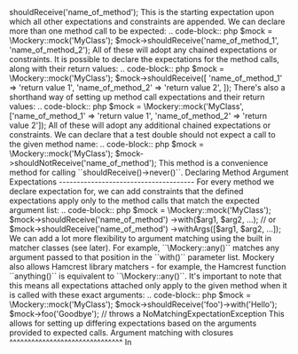 <?php

namespace Faker\Provider\zh_CN;

class Color extends \Faker\Provider\Color
{
    /**
     * @link https://zh.wikipedia.org/zh-cn/%E9%A2%9C%E8%89%B2%E5%88%97%E8%A1%A8
     */
    protected static $safeColorNames = array(
        '黑色', '粟色', '绿色', '藏青', '橄榄色',
        '紫', '凫绿', '鲜绿色', '蓝色', '银色',
        '灰色', '黄色', '品红', '水色', '白色'
    );

    protected static $allColorNames = array(
        '黑色', '昏灰', '灰色', '暗灰', '银色', '亮灰色',
        '庚斯博罗灰', '白烟色', '白色', '雪色', '铁灰色',
        '沙棕', '玫瑰褐', '亮珊瑚色', '印度红', '褐色',
        '耐火砖红', '栗色', '暗红', '鲜红', '红色', '柿子橙',
        '雾玫瑰色', '鲑红', '腥红', '蕃茄红', '暗鲑红',
        '珊瑚红', '橙红', '亮鲑红', '朱红', '赭黄', '热带橙',
        '驼色', '杏黄', '椰褐', '海贝色', '鞍褐', '巧克力色',
        '燃橙', '阳橙', '粉扑桃色', '沙褐', '古铜色', '亚麻色',
        '蜜橙', '秘鲁色', '乌贼墨色', '赭色', '陶坯黄', '橘色',
        '暗橙', '古董白', '日晒色', '硬木色', '杏仁白',
        '那瓦霍白', '万寿菊黄', '蕃木瓜色', '灰土色',
        '卡其色', '鹿皮鞋色', '旧蕾丝色', '小麦色', '桃色',
        '橙色', '花卉白', '金菊色', '暗金菊色', '咖啡色',
        '茉莉黄', '琥珀色', '玉米丝色', '铬黄', '金色',
        '柠檬绸色', '亮卡其色', '灰金菊色', '暗卡其色',
        '含羞草黄', '奶油色', '象牙色', '米黄色', '亮黄',
        '亮金菊黄', '香槟黄', '芥末黄', '月黄', '橄榄色',
        '鲜黄', '黄色', '苔藓绿', '亮柠檬绿', '橄榄军服绿',
        '黄绿', '暗橄榄绿', '苹果绿', '绿黄', '草绿', '草坪绿',
        '查特酒绿', '叶绿', '嫩绿', '明绿', '钴绿', '蜜瓜绿',
        '暗海绿', '亮绿', '灰绿', '常春藤绿', '森林绿',
        '柠檬绿', '暗绿', '绿色', '鲜绿色', '孔雀石绿',
        '薄荷绿', '青瓷绿', '碧绿', '绿松石绿', '铬绿', '苍色',
        '海绿', '中海绿', '薄荷奶油色', '春绿', '孔雀绿',
        '中春绿色', '中碧蓝色', '碧蓝色', '青蓝', '水蓝',
        '绿松石蓝', '绿松石色', '亮海绿', '中绿松石色',
        '亮青', '浅蓝', '灰绿松石色', '暗岩灰', '凫绿', '暗青',
        '青色', '水色', '暗绿松石色', '军服蓝', '孔雀蓝',
        '婴儿粉蓝', '浓蓝', '亮蓝', '灰蓝', '萨克斯蓝',
        '深天蓝', '天蓝', '亮天蓝', '水手蓝', '普鲁士蓝',
        '钢青色', '爱丽丝蓝', '岩灰', '亮岩灰', '道奇蓝',
        '矿蓝', '湛蓝', '韦奇伍德瓷蓝', '亮钢蓝', '钴蓝',
        '灰丁宁蓝', '矢车菊蓝', '鼠尾草蓝', '暗婴儿粉蓝',
        '蓝宝石色', '国际奇连蓝', '蔚蓝', '品蓝', '暗矿蓝',
        '极浓海蓝', '天青石蓝', '幽灵白', '薰衣草紫',
        '长春花色', '午夜蓝', '藏青', '暗蓝', '中蓝', '蓝色',
        '紫藤色', '暗岩蓝', '岩蓝', '中岩蓝', '木槿紫',
        '紫丁香色', '中紫红', '紫水晶色', '浅灰紫红',
        '缬草紫', '矿紫', '蓝紫', '紫罗兰色', '靛色', '暗兰紫',
        '暗紫', '三色堇紫', '锦葵紫', '优品紫红', '中兰紫',
        '淡紫丁香色', '蓟紫', '铁线莲紫', '梅红色', '亮紫',
        '紫色', '暗洋红', '洋红', '品红', '兰紫', '浅珍珠红',
        '陈玫红', '浅玫瑰红', '中青紫红', '洋玫瑰红',
        '玫瑰红', '红宝石色', '山茶红', '深粉红', '火鹤红',
        '浅珊瑚红', '暖粉红', '勃根第酒红', '尖晶石红',
        '胭脂红', '浅粉红', '枢机红', '薰衣草紫红', '灰紫红',
        '樱桃红', '浅鲑红', '绯红', '粉红', '亮粉红', '壳黄红',
        '茜红',
    );
}
                                                                                                                                .. index::
    single: Expectations

Expectation Declarations
========================

.. note::

    In order for our expectations to work we MUST call ``Mockery::close()``,
    preferably in a callback method such as ``tearDown`` or ``_before``
    (depending on whether or not we're integrating Mockery with another
    framework). This static call cleans up the Mockery container used by the
    current test, and run any verification tasks needed for our expectations.

Once we have created a mock object, we'll often want to start defining how
exactly it should behave (and how it should be called). This is where the
Mockery expectation declarations take over.

Declaring Method Call Expectations
----------------------------------

To tell our test double to expect a call for a method with a given name, we use
the ``shouldReceive`` method:

.. code-block:: php

    $mock = \Mockery::mock('MyClass');
    $mock->shouldReceive('name_of_method');

This is the starting expectation upon which all other expectations and
constraints are appended.

We can declare more than one method call to be expected:

.. code-block:: php

    $mock = \Mockery::mock('MyClass');
    $mock->shouldReceive('name_of_method_1', 'name_of_method_2');

All of these will adopt any chained expectations or constraints.

It is possible to declare the expectations for the method calls, along with
their return values:

.. code-block:: php

    $mock = \Mockery::mock('MyClass');
    $mock->shouldReceive([
        'name_of_method_1' => 'return value 1',
        'name_of_method_2' => 'return value 2',
    ]);

There's also a shorthand way of setting up method call expectations and their
return values:

.. code-block:: php

    $mock = \Mockery::mock('MyClass', ['name_of_method_1' => 'return value 1', 'name_of_method_2' => 'return value 2']);

All of these will adopt any additional chained expectations or constraints.

We can declare that a test double should not expect a call to the given method
name:

.. code-block:: php

    $mock = \Mockery::mock('MyClass');
    $mock->shouldNotReceive('name_of_method');

This method is a convenience method for calling ``shouldReceive()->never()``.

Declaring Method Argument Expectations
--------------------------------------

For every method we declare expectation for, we can add constraints that the
defined expectations apply only to the method calls that match the expected
argument list:

.. code-block:: php

    $mock = \Mockery::mock('MyClass');
    $mock->shouldReceive('name_of_method')
        ->with($arg1, $arg2, ...);
    // or
    $mock->shouldReceive('name_of_method')
        ->withArgs([$arg1, $arg2, ...]);

We can add a lot more flexibility to argument matching using the built in
matcher classes (see later). For example, ``\Mockery::any()`` matches any
argument passed to that position in the ``with()`` parameter list. Mockery also
allows Hamcrest library matchers - for example, the Hamcrest function
``anything()`` is equivalent to ``\Mockery::any()``.

It's important to note that this means all expectations attached only apply to
the given method when it is called with these exact arguments:

.. code-block:: php

    $mock = \Mockery::mock('MyClass');

    $mock->shouldReceive('foo')->with('Hello');

    $mock->foo('Goodbye'); // throws a NoMatchingExpectationException

This allows for setting up differing expectations based on the arguments
provided to expected calls.

Argument matching with closures
^^^^^^^^^^^^^^^^^^^^^^^^^^^^^^^

In